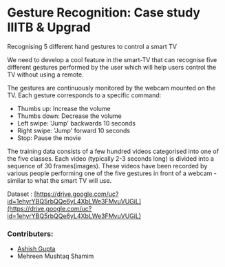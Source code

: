 # Gesture Recognition: Case study IIITB & Upgrad
Recognising 5 different hand gestures to control a smart TV

We need to develop a cool feature in the smart-TV that can recognise five different gestures performed by the user which will help users control the TV without using a remote. 

The gestures are continuously monitored by the webcam mounted on the TV. Each gesture corresponds to a specific command:
 - Thumbs up:  Increase the volume
 - Thumbs down: Decrease the volume
 - Left swipe: 'Jump' backwards 10 seconds
 - Right swipe: 'Jump' forward 10 seconds  
 - Stop: Pause the movie
 
The training data consists of a few hundred videos categorised into one of the five classes. Each video (typically 2-3 seconds long) is divided into a sequence of 30 frames(images). These videos have been recorded by various people performing one of the five gestures in front of a webcam - similar to what the smart TV will use. 

Dataset : [https://drive.google.com/uc?id=1ehyrYBQ5rbQQe6yL4XbLWe3FMvuVUGiL](https://drive.google.com/uc?id=1ehyrYBQ5rbQQe6yL4XbLWe3FMvuVUGiL)

### Contributers:
 - [Ashish Gupta](https://github.com/Ashish0898)
 - Mehreen Mushtaq Shamim
